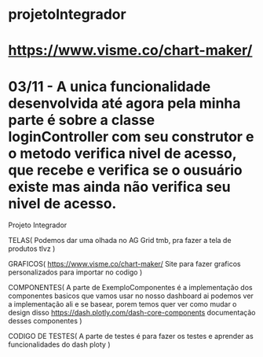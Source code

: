 # projetoIntegrador
# https://www.visme.co/chart-maker/
# 03/11 - A unica funcionalidade desenvolvida até agora pela minha parte é sobre a classe loginController com seu construtor e o metodo verifica nivel de acesso, que recebe e verifica se o ousuário existe mas ainda não verifica seu nivel de acesso.
Projeto Integrador

TELAS(
    Podemos dar uma olhada no AG Grid tmb, pra fazer a tela de produtos tlvz
)

GRAFICOS(
    https://www.visme.co/chart-maker/ Site para fazer graficos personalizados para importar no codigo
    )

COMPONENTES(
    A parte de ExemploComponentes é a implementação dos componentes basicos que vamos usar no nosso dashboard
ai podemos ver a implementação ali e se basear, porem temos quer ver como mudar o design disso
https://dash.plotly.com/dash-core-components documentação desses componentes
)

CODIGO DE TESTES(
    A parte de testes é para fazer os testes e aprender as funcionalidades do dash ploty
    )
